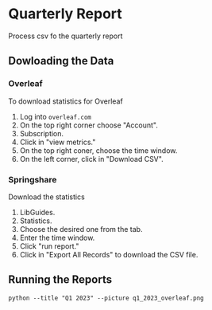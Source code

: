 # Quarterly Report

 Process csv fo the quarterly report

## Dowloading the Data

### Overleaf

 To download statistics for Overleaf

 1. Log into `overleaf.com` 
 1. On the top right corner choose "Account".
 1. Subscription.
 1. Click in "view metrics."
 1. On the top right coner, choose the time window.
 1. On the left corner, click in "Download CSV".

### Springshare
 
 Download the statistics

1. LibGuides.
1. Statistics.
1. Choose the desired one from the tab.
1. Enter the time window.
1. Click "run report."
1. Click in "Export All Records" to download the CSV file.

## Running the Reports

```
python --title "Q1 2023" --picture q1_2023_overleaf.png
```